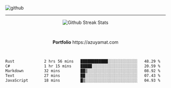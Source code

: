 ![github](https://media.discordapp.net/attachments/881363147364118528/1142610121697021952/background.png?width=1000&height=300)<br>
___
<p align="center">
  <img alt="Github Streak Stats" src="https://streak-stats.demolab.com?user=Azuyamat&theme=transparent&hide_border=true"/>
</p><br>
<p align="center">
      <strong>Portfolio</strong> https://azuyamat.com
</p><br>

<!--START_SECTION:waka-->

```txt
Rust             2 hrs 56 mins   ████████████░░░░░░░░░░░░░   48.29 %
C#               1 hr 15 mins    █████░░░░░░░░░░░░░░░░░░░░   20.59 %
Markdown         32 mins         ██▒░░░░░░░░░░░░░░░░░░░░░░   08.92 %
Text             27 mins         ██░░░░░░░░░░░░░░░░░░░░░░░   07.43 %
JavaScript       18 mins         █▒░░░░░░░░░░░░░░░░░░░░░░░   04.93 %
```

<!--END_SECTION:waka-->
